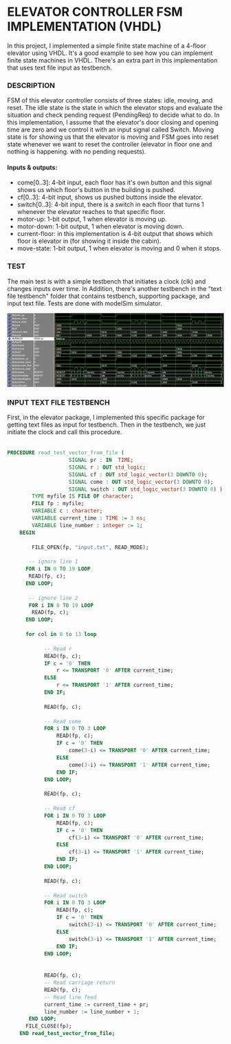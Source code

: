 # ELEVATOR CONTROLLER FSM IMPLEMENTATION (VHDL)
In this project, I implemented a simple finite state machine of a 4-floor elevator using VHDL. It's a good example to see how you can implement finite state machines in VHDL. There's an extra part in this implementation that uses text file input as testbench.

### DESCRIPTION

FSM of this elevator controller consists of three states: idle, moving, and reset. The idle state is the state in which the elevator stops and evaluate the situation and check pending request (PendingReq) to decide what to do. In this implementation, I assume that the elevator's door closing and opening time are zero and we control it with an input signal called Switch. Moving state is for showing us that the elevator is moving and FSM goes into reset state whenever we want to reset the controller (elevator in floor one and nothing is happening. with no pending requests).

#### Inputs & outputs:
- come[0..3]: 4-bit input, each floor has it's own button and this signal shows us which floor's button in the building is pushed.
- cf[0..3]: 4-bit input, shows us pushed buttons inside the elevator.
- switch[0..3]: 4-bit input, there is a switch in each floor that turns 1 whenever the elevator reaches to that specific floor.
- motor-up: 1-bit output, 1 when elevator is moving up.
- motor-down: 1-bit output, 1 when elevator is moving down.
- current-floor: in this implementation is 4-bit output that shows which floor is elevator in (for showing it inside the cabin).
- move-state: 1-bit output, 1 when elevator is moving and 0 when it stops.

### TEST
The main test is with a simple testbench that initiates a clock (clk) and changes inputs over time.
In Addition, there's another testbench in the "text file testbench" folder that contains testbench, supporting package, and input text file.
Tests are done with modelSim simulator.

![test](/test.png)

### INPUT TEXT FILE TESTBENCH
First, in the elevator package, I implemented this specific package for getting text files as input for testbench. Then in the testbench, we just initiate the clock and call this procedure.

```vhd

PROCEDURE read_test_vector_from_file (
                    SIGNAL pr : IN  TIME; 
                    SIGNAL r : OUT std_logic;
                    SIGNAL cf : OUT std_logic_vector(3 DOWNTO 0);
                    SIGNAL come : OUT std_logic_vector(3 DOWNTO 0);
                    SIGNAL switch : OUT std_logic_vector(3 DOWNTO 0) ) IS
        TYPE myfile IS FILE OF character;
        FILE fp : myfile;
        VARIABLE c : character;
        VARIABLE current_time : TIME := 3 ns;
        VARIABLE line_number : integer := 1;
    BEGIN
    
        FILE_OPEN(fp, "input.txt", READ_MODE);

       -- ignore line 1
      FOR i IN 0 TO 19 LOOP
       READ(fp, c);  
      END LOOP;

       -- ignore line 2
       FOR i IN 0 TO 19 LOOP
        READ(fp, c);
      END LOOP;       
       
      for col in 0 to 13 loop

            -- Read r
            READ(fp, c);
            IF c = '0' THEN
                r <= TRANSPORT '0' AFTER current_time;
            ELSE
                r <= TRANSPORT '1' AFTER current_time;
            END IF;

            READ(fp, c);
            
            -- Read come
            FOR i IN 0 TO 3 LOOP
                READ(fp, c);   
                IF c = '0' THEN
                    come(3-i) <= TRANSPORT '0' AFTER current_time;
                ELSE
                    come(3-i) <= TRANSPORT '1' AFTER current_time;
                END IF;
            END LOOP;

            READ(fp, c);
            
            -- Read cf
            FOR i IN 0 TO 3 LOOP
                READ(fp, c);            
                IF c = '0' THEN
                    cf(3-i) <= TRANSPORT '0' AFTER current_time;
                ELSE
                    cf(3-i) <= TRANSPORT '1' AFTER current_time;
                END IF;
            END LOOP;

            READ(fp, c);
            
            -- Read switch
            FOR i IN 0 TO 3 LOOP
                READ(fp, c);            
                IF c = '0' THEN
                    switch(3-i) <= TRANSPORT '0' AFTER current_time;
                ELSE
                    switch(3-i) <= TRANSPORT '1' AFTER current_time;
                END IF;
            END LOOP;


            READ(fp, c);
            -- Read carriage return
            READ(fp, c);
            -- Read line feed
            current_time := current_time + pr;
            line_number := line_number + 1;
       END LOOP;
      FILE_CLOSE(fp);
    END read_test_vector_from_file;
```
